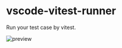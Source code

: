 # vscode-vitest-runner

Run your test case by vitest.

![preview](https://github.com/kwai-explore/vscode-vitest-runner/blob/main/docs/preview.png?raw=true)

